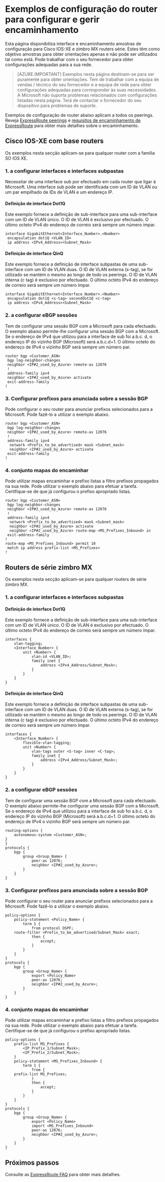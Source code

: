 <properties
   pageTitle="Exemplos de configuração do ExpressRoute cliente router | Microsoft Azure"
   description="Esta página disponibiliza amostras de configuração do router para routers Cisco e zimbro."
   documentationCenter="na"
   services="expressroute"
   authors="cherylmc"
   manager="carmonm"
   editor="" />
<tags
   ms.service="expressroute"
   ms.devlang="na"
   ms.topic="article" 
   ms.tgt_pltfrm="na"
   ms.workload="infrastructure-services"
   ms.date="10/10/2016"
   ms.author="cherylmc"/>

# <a name="router-configuration-samples-to-setup-and-manage-routing"></a>Exemplos de configuração do router para configurar e gerir encaminhamento

Esta página disponibiliza interface e encaminhamento amostras de configuração para Cisco IOS-XE e zimbro MX routers série. Estes têm como objetivo amostras para obter orientações apenas e não pode ser utilizados tal como está. Pode trabalhar com o seu fornecedor para obter configurações adequadas para a sua rede. 

>[AZURE.IMPORTANT] Exemplos nesta página destinam-se para ser puramente para obter orientações. Tem de trabalhar com a equipa de vendas / técnico do seu fornecedor e a equipa de rede para obter configurações adequadas para corresponder às suas necessidades. A Microsoft não suporta problemas relacionados com configurações listadas nesta página. Terá de contactar o fornecedor do seu dispositivo para problemas de suporte.

Exemplos de configuração de router abaixo aplicam a todos os peerings. Reveja [ExpressRoute peerings](expressroute-circuit-peerings.md) e [requisitos de encaminhamento de ExpressRoute](expressroute-routing.md) para obter mais detalhes sobre o encaminhamento.

## <a name="cisco-ios-xe-based-routers"></a>Cisco IOS-XE com base routers

Os exemplos nesta secção aplicam-se para qualquer router com a família SO IOS XE.

### <a name="1-configuring-interfaces-and-sub-interfaces"></a>1. a configurar interfaces e interfaces subpastas

Necessitar de uma interface sub por efectuado em cada router que ligar à Microsoft. Uma interface sub pode ser identificada com um ID de VLAN ou um par empilhado de IDs de VLAN e um endereço IP.

#### <a name="dot1q-interface-definition"></a>Definição de interface Dot1Q

Este exemplo fornece a definição de sub-interface para uma sub-interface com um ID de VLAN único. O ID de VLAN é exclusivo por efectuado. O último octeto IPv4 do endereço de correio será sempre um número ímpar.

    interface GigabitEthernet<Interface_Number>.<Number>
     encapsulation dot1Q <VLAN_ID>
     ip address <IPv4_Address><Subnet_Mask>

#### <a name="qinq-interface-definition"></a>Definição de interface QinQ

Este exemplo fornece a definição de interface subpastas de uma sub-interface com um ID de VLAN duas. O ID de VLAN externa (s-tag), se for utilizado se mantém o mesmo ao longo de todo os peerings. O ID de VLAN interna (c tag) é exclusivo por efectuado. O último octeto IPv4 do endereço de correio será sempre um número ímpar.

    interface GigabitEthernet<Interface_Number>.<Number>
     encapsulation dot1Q <s-tag> seconddot1Q <c-tag>
     ip address <IPv4_Address><Subnet_Mask>
    
### <a name="2-setting-up-ebgp-sessions"></a>2. a configurar eBGP sessões

Tem de configurar uma sessão BGP com a Microsoft para cada efectuado. O exemplo abaixo permite-lhe configurar uma sessão BGP com a Microsoft. Se o endereço de IPv4 que utilizou para a interface de sub foi a.b.c. d, o endereço IP do vizinho BGP (Microsoft) será a.b.c.d+1. O último octeto do endereço de IPv4 o vizinho BGP será sempre um número par.

    router bgp <Customer_ASN>
     bgp log-neighbor-changes
     neighbor <IP#2_used_by_Azure> remote-as 12076
     !        
     address-family ipv4
     neighbor <IP#2_used_by_Azure> activate
     exit-address-family
    !

### <a name="3-setting-up-prefixes-to-be-advertised-over-the-bgp-session"></a>3. Configurar prefixos para anunciada sobre a sessão BGP

Pode configurar o seu router para anunciar prefixos selecionados para a Microsoft. Pode fazê-lo a utilizar o exemplo abaixo.

    router bgp <Customer_ASN>
     bgp log-neighbor-changes
     neighbor <IP#2_used_by_Azure> remote-as 12076
     !        
     address-family ipv4
      network <Prefix_to_be_advertised> mask <Subnet_mask>
      neighbor <IP#2_used_by_Azure> activate
     exit-address-family
    !

### <a name="4-route-maps"></a>4. conjunto mapas do encaminhar

Pode utilizar mapas encaminhar e prefixo listas a filtro prefixos propagados na sua rede. Pode utilizar o exemplo abaixo para efetuar a tarefa. Certifique-se de que já configurou o prefixo apropriado listas.

    router bgp <Customer_ASN>
     bgp log-neighbor-changes
     neighbor <IP#2_used_by_Azure> remote-as 12076
     !        
     address-family ipv4
      network <Prefix_to_be_advertised> mask <Subnet_mask>
      neighbor <IP#2_used_by_Azure> activate
      neighbor <IP#2_used_by_Azure> route-map <MS_Prefixes_Inbound> in
     exit-address-family
    !
    route-map <MS_Prefixes_Inbound> permit 10
     match ip address prefix-list <MS_Prefixes>
    !


## <a name="juniper-mx-series-routers"></a>Routers de série zimbro MX 

Os exemplos nesta secção aplicam-se para qualquer routers de série zimbro MX.

### <a name="1-configuring-interfaces-and-sub-interfaces"></a>1. a configurar interfaces e interfaces subpastas

#### <a name="dot1q-interface-definition"></a>Definição de interface Dot1Q

Este exemplo fornece a definição de sub-interface para uma sub-interface com um ID de VLAN único. O ID de VLAN é exclusivo por efectuado. O último octeto IPv4 do endereço de correio será sempre um número ímpar.

    interfaces {
        vlan-tagging;
        <Interface_Number> {
            unit <Number> {
                vlan-id <VLAN_ID>;
                family inet {
                    address <IPv4_Address/Subnet_Mask>;
                }
            }
        }
    }


#### <a name="qinq-interface-definition"></a>Definição de interface QinQ

Este exemplo fornece a definição de interface subpastas de uma sub-interface com um ID de VLAN duas. O ID de VLAN externa (s-tag), se for utilizado se mantém o mesmo ao longo de todo os peerings. O ID de VLAN interna (c tag) é exclusivo por efectuado. O último octeto IPv4 do endereço de correio será sempre um número ímpar.

    interfaces {
        <Interface_Number> {
            flexible-vlan-tagging;
            unit <Number> {
                vlan-tags outer <S-tag> inner <C-tag>;
                family inet {
                    address <IPv4_Address/Subnet_Mask>;
                }                           
            }                               
        }                                   
    }                           

### <a name="2-setting-up-ebgp-sessions"></a>2. a configurar eBGP sessões

Tem de configurar uma sessão BGP com a Microsoft para cada efectuado. O exemplo abaixo permite-lhe configurar uma sessão BGP com a Microsoft. Se o endereço de IPv4 que utilizou para a interface de sub foi a.b.c. d, o endereço IP do vizinho BGP (Microsoft) será a.b.c.d+1. O último octeto do endereço de IPv4 o vizinho BGP será sempre um número par.

    routing-options {
        autonomous-system <Customer_ASN>;
    }
    }
    protocols {
        bgp { 
            group <Group_Name> { 
                peer-as 12076;              
                neighbor <IP#2_used_by_Azure>;
            }                               
        }                                   
    }

### <a name="3-setting-up-prefixes-to-be-advertised-over-the-bgp-session"></a>3. Configurar prefixos para anunciada sobre a sessão BGP

Pode configurar o seu router para anunciar prefixos selecionados para a Microsoft. Pode fazê-lo a utilizar o exemplo abaixo.

    policy-options {
        policy-statement <Policy_Name> {
            term 1 {
                from protocol OSPF;
        route-filter <Prefix_to_be_advertised/Subnet_Mask> exact;
                then {
                    accept;
                }
            }
        }
    }
    protocols {
        bgp { 
            group <Group_Name> { 
                export <Policy_Name>
                peer-as 12076;              
                neighbor <IP#2_used_by_Azure>;
            }                               
        }                                   
    }


### <a name="4-route-maps"></a>4. conjunto mapas do encaminhar

Pode utilizar mapas encaminhar e prefixo listas a filtro prefixos propagados na sua rede. Pode utilizar o exemplo abaixo para efetuar a tarefa. Certifique-se de que já configurou o prefixo apropriado listas.

    policy-options {
        prefix-list MS_Prefixes {
            <IP_Prefix_1/Subnet_Mask>;
            <IP_Prefix_2/Subnet_Mask>;
        }
        policy-statement <MS_Prefixes_Inbound> {
            term 1 {
                from {
        prefix-list MS_Prefixes;
                }
                then {
                    accept;
                }
            }
        }
    }
    protocols {
        bgp { 
            group <Group_Name> { 
                export <Policy_Name>
                import <MS_Prefixes_Inbound>
                peer-as 12076;              
                neighbor <IP#2_used_by_Azure>;
            }                               
        }                                   
    }

## <a name="next-steps"></a>Próximos passos

Consulte as [ExpressRoute FAQ](expressroute-faqs.md) para obter mais detalhes.

